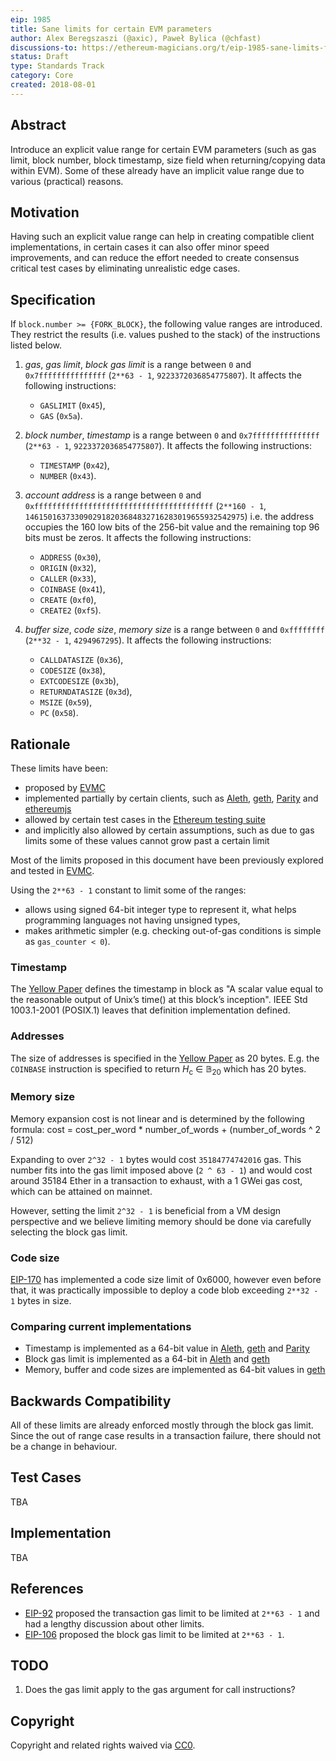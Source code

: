 ```yaml
---
eip: 1985
title: Sane limits for certain EVM parameters
author: Alex Beregszaszi (@axic), Paweł Bylica (@chfast)
discussions-to: https://ethereum-magicians.org/t/eip-1985-sane-limits-for-certain-evm-parameters/3224
status: Draft
type: Standards Track
category: Core
created: 2018-08-01
---
```


## Abstract

Introduce an explicit value range for certain EVM parameters
(such as gas limit, block number, block timestamp, size field when returning/copying data within EVM).
Some of these already have an implicit value range due to various (practical) reasons.

## Motivation

Having such an explicit value range can help in creating compatible client implementations,
in certain cases it can also offer minor speed improvements,
and can reduce the effort needed to create consensus critical test cases
by eliminating unrealistic edge cases.

## Specification

If `block.number >= {FORK_BLOCK}`, the following value ranges are introduced.
They restrict the results (i.e. values pushed to the stack) of the instructions listed below.

1. _gas_, _gas limit_, _block gas limit_
   is a range between `0` and `0x7fffffffffffffff` (`2**63 - 1`, `9223372036854775807`).
   It affects the following instructions:

   - `GASLIMIT` (`0x45`),
   - `GAS` (`0x5a`).

2. _block number_, _timestamp_
   is a range between `0` and `0x7fffffffffffffff` (`2**63 - 1`, `9223372036854775807`).
   It affects the following instructions:

   - `TIMESTAMP` (`0x42`),
   - `NUMBER` (`0x43`).

3. _account address_
   is a range between `0` and `0xffffffffffffffffffffffffffffffffffffffff` (`2**160 - 1`, `1461501637330902918203684832716283019655932542975`)
   i.e. the address occupies the 160 low bits of the 256-bit value and the remaining top 96 bits must be zeros.
   It affects the following instructions:

   - `ADDRESS` (`0x30`),
   - `ORIGIN` (`0x32`),
   - `CALLER` (`0x33`),
   - `COINBASE` (`0x41`),
   - `CREATE` (`0xf0`),
   - `CREATE2` (`0xf5`).

4. _buffer size_, _code size_, _memory size_
   is a range between `0` and `0xffffffff` (`2**32 - 1`, `4294967295`).
   It affects the following instructions:
   - `CALLDATASIZE` (`0x36`),
   - `CODESIZE` (`0x38`),
   - `EXTCODESIZE` (`0x3b`),
   - `RETURNDATASIZE` (`0x3d`),
   - `MSIZE` (`0x59`),
   - `PC` (`0x58`).

## Rationale

These limits have been:

- proposed by [EVMC]
- implemented partially by certain clients, such as [Aleth], [geth], [Parity] and [ethereumjs]
- allowed by certain test cases in the [Ethereum testing suite]
- and implicitly also allowed by certain assumptions, such as due to gas limits some of these values cannot grow past a certain limit

Most of the limits proposed in this document have been previously explored and tested in [EVMC].

Using the `2**63 - 1` constant to limit some of the ranges:

- allows using signed 64-bit integer type to represent it,
  what helps programming languages not having unsigned types,
- makes arithmetic simpler (e.g. checking out-of-gas conditions is simple as `gas_counter < 0`).

### Timestamp

The [Yellow Paper] defines the timestamp in block as "A scalar value equal to the reasonable output of Unix’s time() at this block’s inception".
IEEE Std 1003.1-2001 (POSIX.1) leaves that definition implementation defined.

### Addresses

The size of addresses is specified in the [Yellow Paper] as 20 bytes.
E.g. the `COINBASE` instruction is specified to return _H_<sub>c</sub> ∈ 𝔹<sub>20</sub> which has 20 bytes.

### Memory size

Memory expansion cost is not linear and is determined by the following formula:
cost = cost_per_word \* number_of_words + (number_of_words ^ 2 / 512)

Expanding to over `2^32 - 1` bytes would cost `35184774742016` gas. This number fits into the gas limit imposed above (`2 ^ 63 - 1`) and would cost around 35184 Ether in a transaction to exhaust, with a 1 GWei gas cost, which can be attained on mainnet.

However, setting the limit `2^32 - 1` is beneficial from a VM design perspective and we believe limiting memory should be done via carefully selecting the block gas limit.

### Code size

[EIP-170](http://eips.ethereum.org/EIPS/eip-170) has implemented a code size limit of 0x6000, however even before that, it was practically impossible to deploy a code blob exceeding `2**32 - 1` bytes in size.

### Comparing current implementations

- Timestamp is implemented as a 64-bit value in [Aleth], [geth] and [Parity]
- Block gas limit is implemented as a 64-bit in [Aleth] and [geth]
- Memory, buffer and code sizes are implemented as 64-bit values in [geth]

## Backwards Compatibility

All of these limits are already enforced mostly through the block gas limit. Since the out of range case results in a transaction failure, there should not be a change in behaviour.

## Test Cases

TBA

## Implementation

TBA

## References

- [EIP-92](https://github.com/ethereum/EIPs/issues/92) proposed the transaction gas limit to be limited at `2**63 - 1` and had a lengthy discussion about other limits.
- [EIP-106](https://github.com/ethereum/EIPs/issues/106) proposed the block gas limit to be limited at `2**63 - 1`.

## TODO

1. Does the gas limit apply to the gas argument for call instructions?

## Copyright

Copyright and related rights waived via [CC0](https://creativecommons.org/publicdomain/zero/1.0/).

[evmc]: https://github.com/ethereum/evmc
[aleth]: https://github.com/ethereum/aleth
[geth]: https://github.com/ethereum/go-ethereum
[parity]: https://github.com/paritytech/parity-ethereum
[ethereumjs]: https://github.com/ethereumjs
[ethereum testing suite]: https://github.com/ethereum/tests
[yellow paper]: https://github.com/ethereum/yellowpaper
